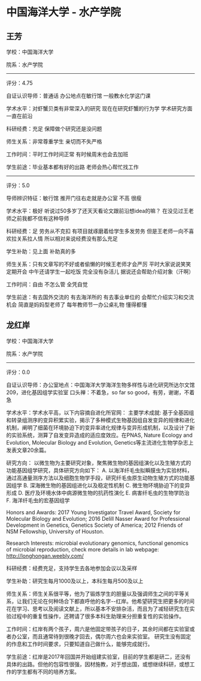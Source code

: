 # 中国海洋大学 - 水产学院

## 王芳

学校：中国海洋大学

院系：水产学院

* * *

评分：4.75

自证认识导师：普通话 办公地点在敏行馆 一般教水化学这门课

学术水平：对虾蟹贝类有非常深入的研究 现在在研究虾蟹的行为学 学术研究方面一直在前沿

科研经费：充足 保障做个研究还是没问题

师生关系：非常尊重学生 亲切而不失严格

工作时间：平时工作时间正常 有时候周末也会去加班

学生前途：毕业基本都有好的出路 老师会热心帮忙找工作

* * *

评分：5.0

导师辨识特征：敏行馆 推开门往右走就是办公室 不高 很瘦

学术水平：极好 听说过50多岁了还天天看论文跟前沿想idea的嘛？ 在没见过王老师之前我都不信有这种导师

科研经费：足 劳务从不克扣 有项目就琢磨着给学生多发劳务 但是王老师一向不喜欢拉关系拉人情 所以相对来说经费没有那么充足

学生补助：见上面 补助真的多

师生关系：只有文章写的不好或者偷懒的时候王老师才会严厉 平时大家说说笑笑 定期开会 中午还请学生一起吃饭 完全没有杂活儿 据说还会帮助介绍对象（汗啊）

工作时间：自由 不怎么管 全凭自觉

学生前途：有去国外交流的 有去海洋所的 有去事业单位的 会帮忙介绍实习和交流机会 简直是妈妈型老师了 每年教师节一办公桌礼物 懂得都懂

## 龙红岸

学校：中国海洋大学

院系：水产学院

* * *

评分：0.0

自证认识导师：办公室地点：中国海洋大学海洋生物多样性与进化研究所达尔文馆209，进化基因组学实验室
口头禅：不着急，so far so good，有劳，谢谢，不着急

学术水平：学术水平高，以下内容摘自进化所官网：
主要学术成就:
基于全基因组和转录组测序的变异积累实验，揭示了多种模式生物基因组自发变异的规律和进化机制，阐明了细菌在环境胁迫下的变异率进化规律与变异形成机制，以及设计了新的实验系统，测算了自发变异造成的适应度效应。在PNAS, Nature Ecology and Evolution, Molecular Biology and Evolution, Genetics等主流进化生物学杂志上发表文章20余篇。

研究方向：
以微生物为主要研究对象，聚焦微生物的基因组演化以及生殖方式的功能基因组学研究，具体研究方向如下：
A. 以海洋纤毛虫拟瞬膜虫为实验材料，通过高通量测序方法以及细胞生物学手段，研究纤毛虫原生动物生殖方式的功能基因组学
B. 深海微生物的基因组进化以及稳定性机制
C. 微生物环境胁迫下的变异形成
D. 医疗及环境水体中病源微生物的抗药性演化
E. 病害纤毛虫的生物学防治
F. 海洋纤毛虫的宏基因组学

Honors and Awards: 2017 Young Investigator Travel Award, Society for Molecular Biology and Evolution; 2016 Delill Nasser Award for Professional Development in Genetics, Genetics Society of America; 2012 Friends of NSM Fellowship, University of Houston.

Research Interests: microbial evolutionary genomics, functional genomics of microbial reproduction, check more details in lab webpage: <!-- m --><a class="postlink" href="http://longhongan.weebly.com/">http://longhongan.weebly.com/</a><!-- m -->

科研经费：经费充足，支持学生去各地参加会议以及采样

学生补助：研究生每月1000及以上，本科生每月500及以上

师生关系：师生关系很平等，他为了锻炼学生的胆量以及强调师生之间的平等关系，让我们无论在何种场合下都直呼他的名字--红岸。他希望研究生把更多的时间花在学习、思考以及阅读文献上，所以基本不安排杂活，而且为了减轻研究生在实验过程中的重复性操作，还聘请了很多本科生助理来分担重复性的实验操作。

工作时间：红岸有两个孩子，周六是他固定带孩子的日子，其余时间都在实验室或者办公室，而且通常待到很晚才回去，偶尔周六也会来实验室。
研究生没有固定的作息和工作时间要求，只要知道自己做什么，能够完成就行。

学生前途：红岸是2017年回国并开始组建实验室，目前的学生都是研二，还没有具体的出路。但他的包容性很强，因材施教，对于想出国，或想继续科研，或想工作的学生都有不同的培养方案。